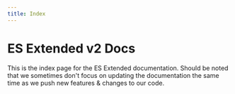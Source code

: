 ```yaml
---
title: Index
---
```


# ES Extended v2 Docs

This is the index page for the ES Extended documentation. Should be noted that we sometimes don't focus on updating the documentation the same time as we push new features & changes to our code.
